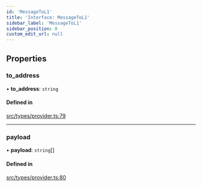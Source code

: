 ```yaml
---
id: 'MessageToL1'
title: 'Interface: MessageToL1'
sidebar_label: 'MessageToL1'
sidebar_position: 0
custom_edit_url: null
---
```


## Properties

### to_address

• **to_address**: `string`

#### Defined in

[src/types/provider.ts:79](https://github.com/PhilippeR26/starknet.js/blob/d3c8cca/src/types/provider.ts#L79)

---

### payload

• **payload**: `string`[]

#### Defined in

[src/types/provider.ts:80](https://github.com/PhilippeR26/starknet.js/blob/d3c8cca/src/types/provider.ts#L80)
